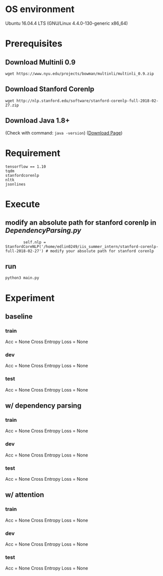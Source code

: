 OS environment
===
Ubuntu 16.04.4 LTS (GNU/Linux 4.4.0-130-generic x86_64)

Prerequisites
===

## Download Multinli 0.9
```
wget https://www.nyu.edu/projects/bowman/multinli/multinli_0.9.zip
```

## Download Stanford Corenlp
```
wget http://nlp.stanford.edu/software/stanford-corenlp-full-2018-02-27.zip
```

## Download Java 1.8+
(Check with command: `java -version`) ([Download Page](http://www.oracle.com/technetwork/cn/java/javase/downloads/jdk8-downloads-2133151-zhs.html))

Requirement
===
```
tensorflow == 1.10
tqdm
stanfordcorenlp
nltk
jsonlines
```

Execute
===
## modify an absolute path for stanford corenlp in ***DependencyParsing.py***
```python=5
        self.nlp = StanfordCoreNLP('/home/edlin0249/iis_summer_intern/stanford-corenlp-full-2018-02-27') # modify your absolute path for stanford corenlp
```

## run
```
python3 main.py
```

Experiment
===
## baseline
### train
Acc = None
Cross Entropy Loss = None

### dev
Acc = None
Cross Entropy Loss = None

### test
Acc = None
Cross Entropy Loss = None

## w/ dependency parsing
### train
Acc = None
Cross Entropy Loss = None

### dev
Acc = None
Cross Entropy Loss = None

### test
Acc = None
Cross Entropy Loss = None

## w/ attention
### train
Acc = None
Cross Entropy Loss = None

### dev
Acc = None
Cross Entropy Loss = None

### test
Acc = None
Cross Entropy Loss = None